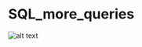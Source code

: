 # SQL_more_queries
![alt text](https://s3.eu-west-3.amazonaws.com/hbtn.intranet.project.files/holbertonschool-higher-level_programming+/274/66988091.jpg)
